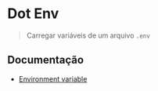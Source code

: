 # Dot Env

> Carregar variáveis ​​de um arquivo `.env`

## Documentação

* [Environment variable](https://en.wikipedia.org/wiki/Environment_variable)